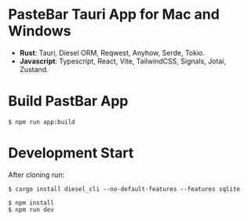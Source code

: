 # PasteBar Tauri App for Mac and Windows

* **Rust**: Tauri, Diesel ORM, Reqwest, Anyhow, Serde, Tokio.
* **Javascript**: Typescript, React, Vite, TailwindCSS, Signals, Jotai, Zustand.

# Build PastBar App

```
$ npm run app:build
```

# Development Start

After cloning run:
```
$ cargo install diesel_cli --no-default-features --features sqlite
```

```
$ npm install
$ npm run dev
```


